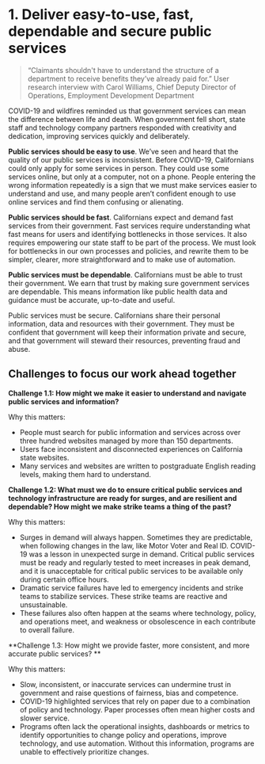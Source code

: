 # 1. Deliver easy-to-use, fast, dependable and secure public services


>“Claimants shouldn't have to understand the structure of a department to receive benefits they’ve already paid for.”
  User research interview with Carol Williams, Chief Deputy Director of Operations, Employment Development Department


COVID-19 and wildfires reminded us that government services can mean the difference between life and death. When government fell short, state staff and technology company partners responded with creativity and dedication, improving services quickly and deliberately. 

**Public services should be easy to use**. We’ve seen and heard that the quality of our public services is inconsistent. Before COVID-19, Californians could only apply for some services in person. They could use some services online, but only at a computer, not on a phone. People entering the wrong information repeatedly is a sign that we must make services easier to understand and use, and many people aren’t confident enough to use online services and find them confusing or alienating. 

**Public services should be fast**. Californians expect and demand fast services from their government. Fast services require understanding what fast means for users and identifying bottlenecks in those services. It also requires empowering our state staff to be part of the process. We must look for bottlenecks in our own processes and policies, and rewrite them to be simpler, clearer, more straightforward and to make use of automation. 

**Public services must be dependable**. Californians must be able to trust their government. We earn that trust by making sure government services are dependable. This means information like public health data and guidance must be accurate, up-to-date and useful. 

Public services must be secure. Californians share their personal information, data and resources with their government. They must be confident that government will keep their information private and secure, and that government will steward their resources, preventing fraud and abuse.

## Challenges to focus our work ahead together

 **Challenge 1.1: How might we make it easier to understand and navigate public services and information?**
 
 Why this matters: 

 - People must search for public information and services across over three hundred websites managed by more than 150 departments. 
 - Users face inconsistent and disconnected experiences on California state websites.
 - Many services and websites are written to postgraduate English reading levels, making them hard to understand.

 **Challenge 1.2: What must we do to ensure critical public services and technology infrastructure are ready for surges, and are resilient and dependable? How might we make strike teams a thing of the past?** 

Why this matters: 

 - Surges in demand will always happen. Sometimes they are predictable, when following changes in the law, like Motor Voter and Real ID. COVID-19 was a lesson in unexpected surge in demand. Critical public services must be ready and regularly tested to meet increases in peak demand, and it is unacceptable for critical public services to be available only during certain office hours.
 - Dramatic service failures have led to emergency incidents and strike teams to stabilize services. These strike teams are reactive and unsustainable.
 - These failures also often happen at the seams where technology, policy, and operations meet, and weakness or obsolescence in each contribute to overall failure. 


 **Challenge 1.3: How might we provide faster, more consistent, and more accurate public services? **
 
 Why this matters:  

 - Slow, inconsistent, or inaccurate services can undermine trust in government and raise questions of fairness, bias and competence.
 - COVID-19 highlighted services that rely on paper due to a combination of policy and technology. Paper processes often mean higher costs and slower service.
 - Programs often lack the operational insights, dashboards or metrics to identify opportunities to change policy and operations, improve technology, and use automation. Without this information, programs are unable to effectively prioritize changes.